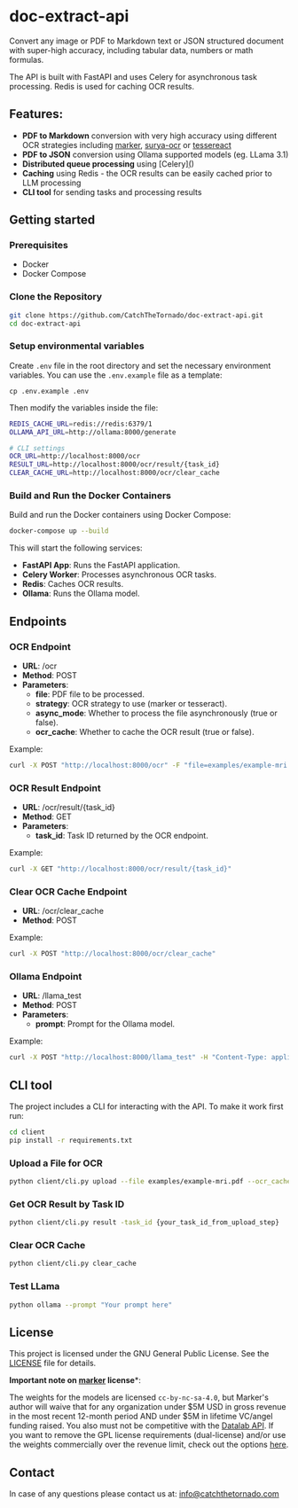 # doc-extract-api

Convert any image or PDF to Markdown text or JSON structured document with super-high accuracy, including tabular data, numbers or math formulas.

The API is built with FastAPI and uses Celery for asynchronous task processing. Redis is used for caching OCR results.

## Features:
- **PDF to Markdown** conversion with very high accuracy using different OCR strategies including [marker](https://github.com/VikParuchuri/marker), [surya-ocr](https://github.com/VikParuchuri/surya) or [tessereact](https://github.com/h/pytesseract)
- **PDF to JSON** conversion using Ollama supported models (eg. LLama 3.1)
- **Distributed queue processing** using [Celery][(](https://docs.celeryq.dev/en/stable/getting-started/introduction.html))
- **Caching** using Redis - the OCR results can be easily cached prior to LLM processing
- **CLI tool** for sending tasks and processing results 

## Getting started

### Prerequisites

- Docker
- Docker Compose

### Clone the Repository

```sh
git clone https://github.com/CatchTheTornado/doc-extract-api.git
cd doc-extract-api
```

### Setup environmental variables

Create `.env` file in the root directory and set the necessary environment variables. You can use the `.env.example` file as a template:

`cp .env.example .env`

Then modify the variables inside the file:

```bash
REDIS_CACHE_URL=redis://redis:6379/1
OLLAMA_API_URL=http://ollama:8000/generate

# CLI settings
OCR_URL=http://localhost:8000/ocr
RESULT_URL=http://localhost:8000/ocr/result/{task_id}
CLEAR_CACHE_URL=http://localhost:8000/ocr/clear_cache
```

### Build and Run the Docker Containers

Build and run the Docker containers using Docker Compose:

```bash
docker-compose up --build
```

This will start the following services:
 - **FastAPI App**: Runs the FastAPI application.
 - **Celery Worker**: Processes asynchronous OCR tasks.
 - **Redis**: Caches OCR results.
 - **Ollama**: Runs the Ollama model.

## Endpoints

### OCR Endpoint
- **URL**: /ocr
- **Method**: POST
- **Parameters**:
  - **file**: PDF file to be processed.
  - **strategy**: OCR strategy to use (marker or tesseract).
  - **async_mode**: Whether to process the file asynchronously (true or false).
  - **ocr_cache**: Whether to cache the OCR result (true or false).

Example:

```bash
curl -X POST "http://localhost:8000/ocr" -F "file=examples/example-mri.pdf" -F "strategy=marker" -F "async_mode=true" -F "ocr_cache=true"
```

### OCR Result Endpoint
- **URL**: /ocr/result/{task_id}
- **Method**: GET
- **Parameters**:
  - **task_id**: Task ID returned by the OCR endpoint.

Example:

```bash
curl -X GET "http://localhost:8000/ocr/result/{task_id}"
```

### Clear OCR Cache Endpoint
 - **URL**: /ocr/clear_cache
 - **Method**: POST

Example:
```bash
curl -X POST "http://localhost:8000/ocr/clear_cache"
```

### Ollama Endpoint
- **URL**: /llama_test
- **Method**: POST
- **Parameters**:
  - **prompt**: Prompt for the Ollama model.

Example:

```bash
curl -X POST "http://localhost:8000/llama_test" -H "Content-Type: application/json" -d '{"prompt": "Your prompt here"}'
```

## CLI tool

The project includes a CLI for interacting with the API. To make it work first run:

```bash
cd client
pip install -r requirements.txt
```

### Upload a File for OCR

```bash
python client/cli.py upload --file examples/example-mri.pdf --ocr_cache
```

### Get OCR Result by Task ID

```bash
python client/cli.py result -task_id {your_task_id_from_upload_step}
```

### Clear OCR Cache

```bash
python client/cli.py clear_cache
```

### Test LLama

```bash
python ollama --prompt "Your prompt here"
```

## License
This project is licensed under the GNU General Public License. See the [LICENSE](LICENSE.md) file for details.

**Important note on [marker](https://github.com/VikParuchuri/marker) license***:

The weights for the models are licensed `cc-by-nc-sa-4.0`, but Marker's author will waive that for any organization under $5M USD in gross revenue in the most recent 12-month period AND under $5M in lifetime VC/angel funding raised. You also must not be competitive with the [Datalab API](https://www.datalab.to/). If you want to remove the GPL license requirements (dual-license) and/or use the weights commercially over the revenue limit, check out the options [here](https://www.datalab.to/).



## Contact
In case of any questions please contact us at: info@catchthetornado.com